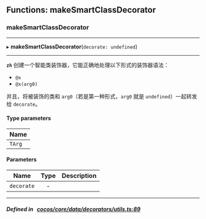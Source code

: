 ## Functions: makeSmartClassDecorator

### makeSmartClassDecorator


___
▸ **makeSmartClassDecorator**(`decorate: undefined`)
___


**`zh`** 
创建一个智能类装饰器，它能正确地处理以下形式的装饰器语法：
- `@x`
- `@x(arg0)`

并且，将被装饰的类和 `arg0`（若是第一种形式，`arg0` 就是 `undefined`）一起转发给 `decorate`。


#### Type parameters

| Name |
| :------ |
| `TArg` |

#### Parameters

| Name | Type | Description |
| :------: | :------: | :------: |
| `decorate` | - |   |

___


##### Defined in &nbsp;   [cocos/core/data/decorators/utils.ts:89](https://github.com/cocos-creator/engine/blob/c7bf6b8a9/cocos/core/data/decorators/utils.ts#L89)&nbsp;

